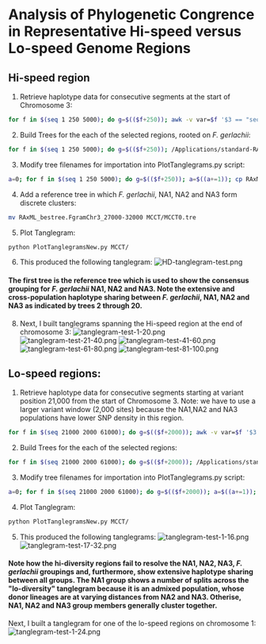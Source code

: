 # Analysis of Phylogenetic Congrence in Representative Hi-speed versus Lo-speed Genome Regions
## Hi-speed region
1. Retrieve haplotype data for consecutive segments at the start of Chromosome 3:
```bash
for f in $(seq 1 250 5000); do g=$(($f+250)); awk -v var=$f '$3 == "sequence3" {print ">" $2 "_" $1 "\n" substr($4, var, 250)}' FgWardPlusHaplotypes.complete.txt | grep -f NA1NA2NA3strains.txt -A 1 | grep -v ^- > FgramChr3_${f}-${g}.fasta; done
```
2. Build Trees for the each of the selected regions, rooted on _F. gerlachii_:
```bash
for f in $(seq 1 250 5000); do g=$(($f+250)); /Applications/standard-RAxML-master/raxmlHPC-SSE3 -m BINGAMMA -n FgramChr3_${f}-${g} -s FgramChr3_${f}-${g}.fasta -p 1234 -f a -x 4321 -# 100
```
3. Modify tree filenames for importation into PlotTanglegrams.py script:
```bash
a=0; for f in $(seq 1 250 5000); do g=$(($f+250)); a=$((a+=1)); cp RAxML_bestTree.FgramChr3_${f}-${g} MCCT/MCCT${a}.tre; done
```
4. Add a reference tree in which _F. gerlachii_, NA1, NA2 and NA3 form discrete clusters:
```bash
mv RAxML_bestree.FgramChr3_27000-32000 MCCT/MCCT0.tre
```
5. Plot Tanglegram:
```bash
python PlotTanglegramsNew.py MCCT/
```
6. This produced the following tanglegram:
![HD-tanglegram-test.png](/data/HD-tanglegram-test.png)

#### The first tree is the reference tree which is used to show the consensus grouping for _F. gerlachii_ NA1, NA2 and NA3. Note the extensive and cross-population haplotype sharing between _F. gerlachii_, NA1, NA2 and NA3 as indicated by trees 2 through 20.

8. Next, I built tanglegrams spanning the Hi-speed region at the end of chromosome 3:
![tanglegram-test-1-20.png](/data/tanglegram-test-1-20.png)
![tanglegram-test-21-40.png](/data/tanglegram-test-21-40.png)
![tanglegram-test-41-60.png](/data/tanglegram-test-41-60.png)
![tanglegram-test-61-80.png](/data/tanglegram-test-61-80.png)
![tanglegram-test-81-100.png](/data/tanglegram-test-81-100.png)

## Lo-speed regions:
1. Retrieve haplotype data for consecutive segments starting at variant position 21,000 from the start of Chromosome 3. Note: we have to use a larger variant window (2,000 sites) because the NA1,NA2 and NA3 populations have lower SNP density in this region. 
```bash
for f in $(seq 21000 2000 61000); do g=$(($f+2000)); awk -v var=$f '$3 == "sequence3" {print ">" $2 "_" $1 "\n" substr($4, var, 2000)}' FgWardPlusHaplotypes.complete.txt | grep -f NA1NA2NA3strains.txt -A 1 | grep -v ^- > FgramChr3_${f}-${g}.fasta; done
```
2. Build Trees for the each of the selected regions:
```bash
for f in $(seq 21000 2000 61000); do g=$(($f+2000)); /Applications/standard-RAxML-master/raxmlHPC-SSE3 -m BINGAMMA -n FgramChr3_${f}-${g} -s FgramChr3_${f}-${g}.fasta -o Fger_38380,Fger_36905 -p 1234 -f a -x 4321 -# 100
```
3. Modify tree filenames for importation into PlotTanglegrams.py script:
```bash
a=0; for f in $(seq 21000 2000 61000); do g=$(($f+2000)); a=$((a+=1)); cp RAxML_bestTree.FgramChr3_${f}-${g} MCCT/MCCT${a}.tre; done
```
4. Plot Tanglegram:
```bash
python PlotTanglegramsNew.py MCCT/
```
5. This produced the following tanglegrams:
![tanglegram-test-1-16.png](/data/tanglegram-test-1-16.png)
![tanglegram-test-17-32.png](/data/tanglegram-test-17-32.png)

#### Note how the hi-diversity regions fail to resolve the NA1, NA2, NA3, _F. gerlachii_ groupings and, furthermore, show extensive haplotype sharing between all groups. The NA1 group shows a number of splits across the "lo-diversity" tanglegram because it is an admixed population, whose donor lineages are at varying distances from NA2 and NA3. Otherise, NA1, NA2 and NA3 group members generally cluster together.

Next, I built a tanglegram for one of the lo-speed regions on chromosome 1:
![tanglegram-test-1-24.png](/data/tanglegram-test-1-24.png)

